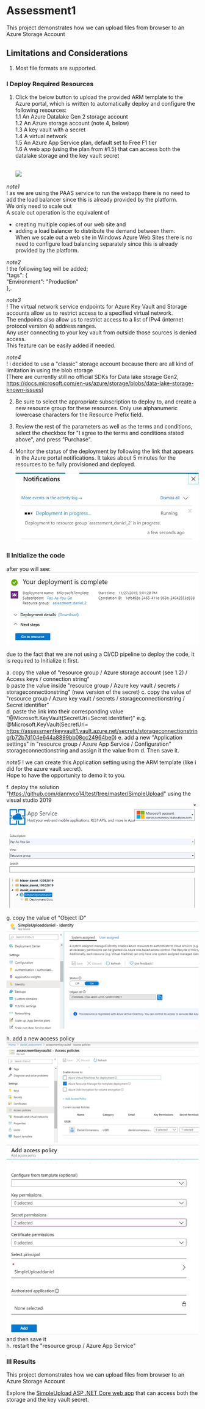 # Assessment1

This project demonstrates how we can upload files from browser to an Azure Storage Account

## Limitations and Considerations
1. Most file formats are supported.

### I Deploy Required Resources

1. Click the below button to upload the provided ARM template to the Azure portal, which is written to automatically deploy and configure the following resources:  </br>
	1.1 An Azure Datalake Gen 2 storage account  
	1.2 An Azure storage account  (note 4, below)  
	1.3 A key vault with a secret  
	1.4 A virtual network  
	1.5 An Azure App Service plan, default set to Free F1 tier  
	1.6 A web app (using the plan from #1.5) that can access both the datalake storage and the key vault secret  

    </br>
    <a href="https://portal.azure.com/#create/Microsoft.Template/uri/https%3A%2F%2Fraw.githubusercontent.com%2Fdannyco14%2Ftest%2Fmaster%2Fazuredeploy.json" target="_blank">
        <img src="http://azuredeploy.net/deploybutton.png"/>
    </a>

_note1_  
! as we are using the PAAS service to run the webapp there is no need to add the load balancer since this is already provided by the platform.  
We only need to scale out  
A scale out operation is the equivalent of  
- creating multiple copies of our web site and   
- adding a load balancer to distribute the demand between them.   
When we scale out a web site in Windows Azure Web Sites there is no need to configure load balancing separately since this is already provided by the platform.  

_note2_  
! the following tag will be added;   
	"tags": {  
        "Environment": "Production"  
      },.  

_note3_  
! The virtual network service endpoints for Azure Key Vault and Storage accounts allow us to restrict access to a specified virtual network.  
The endpoints also allow us to restrict access to a list of IPv4 (internet protocol version 4) address ranges.  
Any user connecting to your key vault from outside those sources is denied access.  
This feature can be easily added if needed.  

_note4_  
! i decided to use a "classic" storage account because there are all kind of limitation in using the blob storage  
(There are currently still no official SDKs for Data lake storage Gen2, 
https://docs.microsoft.com/en-us/azure/storage/blobs/data-lake-storage-known-issues)  

2. Be sure to select the appropriate subscription to deploy to, and create a new resource group for these resources. 
Only use alphanumeric lowercase characters for the Resource Prefix field.
3. Review the rest of the parameters as well as the terms and conditions, select the checkbox for "I agree to the terms and conditions stated above", and press "Purchase".
4. Monitor the status of the deployment by following the link that appears in the Azure portal notifications.  It takes about 5 minutes for the resources to be fully provisioned and deployed.

    ![Deployment in progress](images/deploymentInProgress.JPG)


### II Initialize the code
after you will see:  
    ![Deployment completed](images/deploymentCompleted.JPG)

due to the fact that we are not using a CI/CD pipeline to deploy the code, it is required to Initialize it first.  

a. copy the value of "resource group / Azure storage account (see 1.2) / Access keys / connection string"  
b  paste the value inside "resource group / Azure key vault / secrets / storageconnectionstring" (new version of the secret)
c. copy the value of "resource group / Azure key vault / secrets / storageconnectionstring / Secret identifier"  
d. paste the link into their corresponding value "@Microsoft.KeyVault(SecretUri=Secret identifier)"
e.g. @Microsoft.KeyVault(SecretUri=	https://assessmentkeyvault1.vault.azure.net/secrets/storageconnectionstring/b72b7d104e644a8899bb08cc24964be0)
e. add a new "Application settings" in "resource group / Azure App Service / Configuration" storageconnectionstring and assign it the value from d. Then save it.  

_note5_ 
! we can create this Application setting using the ARM template (like i did for the azure vault secret).  
Hope to have the opportunity to demo it to you.   

f. deploy the solution "https://github.com/dannyco14/test/tree/master/SimpleUpload" using  the visual studio 2019      
    ![Publish Profile](images/publishProfile.JPG)  

g. copy the value of "Object ID"  
    ![Publish Profile](images/identity.JPG)  

h. add a new access policy  
    ![Publish Profile](images/accessPolicy.JPG)  
	![Publish Profile](images/accessPolicy2.JPG)  
and then save it  
h. restart the "resource group / Azure App Service"


### III Results

This project demonstrates how we can upload files from browser to an Azure Storage Account

Explore the [SimpleUpload ASP .NET Core web app](https://simpleuploaddaniel.azurewebsites.net/) that can access both the storage and the key vault secret.
